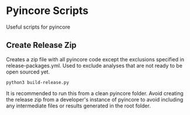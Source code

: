 # Pyincore Scripts

Useful scripts for pyincore

## Create Release Zip

Creates a zip file with all pyincore code except the exclusions specified in release-packages.yml. Used to exclude
analyses that are not ready to be open sourced yet.

`python3 build-release.py`

It is recommended to run this from a clean pyincore folder. Avoid creating the release zip from a developer's instance
of pyincore to avoid including any intermediate files or results generated in the root folder.
